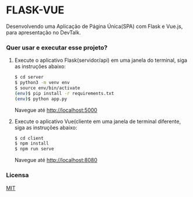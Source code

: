 # FLASK-VUE
Desenvolvendo uma Aplicação de Página Única(SPA) com Flask e Vue.js, para apresentação no DevTalk.

### Quer usar e executar esse projeto?
1. Execute o aplicativo Flask(servidor/api) em uma janela do terminal, siga as instruções abaixo:

    ```sh
    $ cd server
    $ python3 -m venv env
    $ source env/bin/activate
    (env)$ pip install -r requirements.txt
    (env)$ python app.py
    ```

    Navegue até [http://localhost:5000](http://localhost:5000)

2. Execute o aplicativo Vue(cliente em uma janela de terminal diferente, siga as instruções abaixo:

    ```sh
    $ cd client
    $ npm install
    $ npm run serve
    ```

    Navegue até [http://localhost:8080](http://localhost:8080)

### Licensa
[MIT](LICENSE)